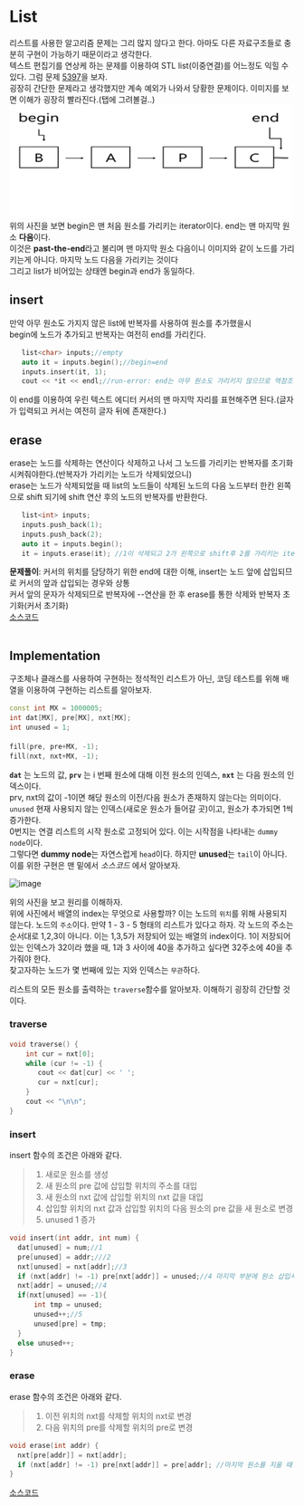 # List     
리스트를 사용한 알고리즘 문제는 그리 많지 않다고 한다. 아마도 다른 자료구조들로 충분히 구현이 가능하기 때문이라고 생각한다.    
텍스트 편집기를 연상케 하는 문제를 이용하여 STL list(이중연결)를 어느정도 익힐 수 있다. 그럼 문제 [5397](https://www.acmicpc.net/problem/5397)을 보자.    
굉장히 간단한 문제라고 생각했지만 계속 예외가 나와서 당황한 문제이다. 이미지를 보면 이해가 굉장히 빨라진다.(탭에 그려볼걸..)    
<img src="https://github.com/whatsgoodg/Codes_for_tests/blob/main/images/LIST.JPG?raw=true"  width="500" height="200"/>     
위의 사진을 보면 begin은 맨 처음 원소를 가리키는 iterator이다. end는 맨 마지막 원소 **다음**이다.    
이것은 **past-the-end**라고 불리며 맨 마지막 원소 다음이니 이미지와 같이 노드를 가리키는게 아니다. 마지막 노드 다음을 가리키는 것이다    
그리고 list가 비어있는 상태엔 begin과 end가 동일하다.    
## insert     
만약 아무 원소도 가지지 않은 list에 반복자를 사용하여 원소를 추가했을시      
  begin에 노드가 추가되고 반복자는 여전히 end를 가리킨다.    
  
  ```cpp    
     list<char> inputs;//empty        
     auto it = inputs.begin();//begin=end    
     inputs.insert(it, 1);    
     cout << *it << endl;//run-error: end는 아무 원소도 가리키지 않으므로 역참조 불가능      
  ```    
 
  이 end를 이용하여 우린 텍스트 에디터 커서의 맨 마지막 자리를 표현해주면 된다.(글자가 입력되고 커서는 여전히 글자 뒤에 존재한다.)            
  ## erase     
  erase는 노드를 삭제하는 연산이다 삭제하고 나서 그 노드를 가리키는 반복자를 초기화 시켜줘야한다.(반복자가 가리키는 노드가 삭제되었으니)      
 erase는 노드가 삭제되었을 때 list의 노드들이 삭제된 노드의 다음 노드부터 한칸 왼쪽으로 shift 되기에 shift 연산 후의 노드의 반복자를 반환한다.          
 
  ```cpp   
     list<int> inputs;  
     inputs.push_back(1);   
     inputs.push_back(2);   
     auto it = inputs.begin();   
     it = inputs.erase(it); //1이 삭제되고 2가 왼쪽으로 shift후 2를 가리키는 iterator 반환후 it 초기화            
  ```     
  **문제풀이**: 커서의 위치를 담당하기 위한 end에 대한 이해, insert는 노드 앞에 삽입되므로 커서의 앞과 삽입되는 경우와 상통        
  커서 앞의 문자가 삭제되므로 반복자에 --연산을 한 후 erase를 통한 삭제와 반복자 초기화(커서 초기화)     
  [소스코드](https://github.com/whatsgoodg/Codes_for_tests/blob/main/5397.cpp)<br><br>          
                
  ## Implementation
  구조체나 클래스를 사용하여 구현하는 정석적인 리스트가 아닌, 코딩 테스트를 위해 배열을 이용하여 구현하는 리스트를 알아보자.           
  ```cpp
  const int MX = 1000005;
  int dat[MX], pre[MX], nxt[MX];
  int unused = 1;
  
  fill(pre, pre+MX, -1);
  fill(nxt, nxt+MX, -1);
  ```             
  **`dat`** 는 노드의 값, **`prv`** 는 i 번째 원소에 대해 이전 원소의 인덱스, **`nxt`** 는 다음 원소의 인덱스이다.               
  prv, nxt의 값이 -1이면 해당 원소의 이전/다음 원소가 존재하지 않는다는 의미이다.                                
  `unused` 현재 사용되지 않는 인덱스(새로운 원소가 들어갈 곳)이고, 원소가 추가되면 1씩 증가한다.                 
  0번지는 연결 리스트의 시작 원소로 고정되어 있다. 이는 시작점을 나타내는 `dummy node`이다.                
  그렇다면 **dummy node**는 자연스럽게 `head`이다. 하지만 **unused**는 `tail`이 아니다. 이를 위한 구현은 맨 밑에서 _소스코드_ 에서 알아보자.    
                    
  ![image](https://user-images.githubusercontent.com/86244920/210210055-f7caa9aa-a19f-4c79-893e-8de43acc2581.png)               
                      
  위의 사진을 보고 원리를 이해하자.        
  위에 사진에서 배열의 index는 무엇으로 사용할까? 이는 노드의 `위치`를 위해 사용되지 않는다. 노드의 `주소`이다. 
  만약  1 - 3 - 5 형태의 리스트가 있다고 하자. 각 노드의 주소는 순서대로 1,2,3이 아니다. 이는 1,3,5가 저장되어 있는 배열의 index이다.
  1이 저장되어 있는 인덱스가 32이라 했을 때, 1과 3 사이에 40을 추가하고 싶다면 32주소에 40을 추가줘야 한다.    
  찾고자하는 노드가 몇 번째에 있는 지와 인덱스는 `무관`하다.                   
		   
  리스트의 모든 원소를 출력하는 `traverse`함수를 알아보자. 이해하기 굉장히 간단할 것이다.                
  ### traverse          
  ```cpp
  void traverse() {
	  int cur = nxt[0];
	  while (cur != -1) {
		 cout << dat[cur] << ' ';
		 cur = nxt[cur];
	  }
	  cout << "\n\n";
 }
  ```
  ### insert
  insert 함수의 조건은 아래와 같다.    
  >1. 새로운 원소를 생성
  >2. 새 원소의 pre 값에 삽입할 위치의 주소를 대입
  >3. 새 원소의 nxt 값에 삽입할 위치의 nxt 값을 대입
  >4. 삽입할 위치의 nxt 값과 삽입할 위치의 다음 원소의 pre 값을 새 원소로 변경     
  >5. unused 1 증가
               
  ```cpp
  void insert(int addr, int num) {
	dat[unused] = num;//1
	pre[unused] = addr;///2
	nxt[unused] = nxt[addr];//3
	if (nxt[addr] != -1) pre[nxt[addr]] = unused;//4 마지막 부분에 원소 삽입시. 예외처리
	nxt[addr] = unused;//4
	if(nxt[unused] == -1){
		int tmp = unused;
		unused++;//5
		unused[pre] = tmp;
	}
	else unused++;
  }
  ```
  ### erase
  erase 함수의 조건은 아래와 같다.            
  >1. 이전 위치의 nxt를 삭제할 위치의 nxt로 변경                 
  >2. 다음 위치의 pre를 삭제할 위치의 pre로 변경               
  
  ```cpp
  void erase(int addr) {
	nxt[pre[addr]] = nxt[addr];
	if (nxt[addr] != -1) pre[nxt[addr]] = pre[addr]; //마지막 원소를 지울 때 예외처리
  }
  ```
[소스코드](https://github.com/whatsgoodg/PS/blob/main/list/implementation.cpp)                 
